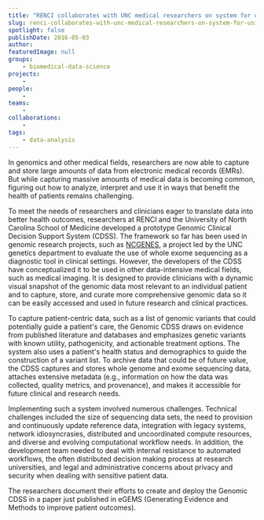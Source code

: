 ```yaml
---
title: "RENCI collaborates with UNC medical researchers on system for using genomic data to improve health outcomes"
slug: renci-collaborates-with-unc-medical-researchers-on-system-for-using-genomic-data-to-improve-health-outcomes
spotlight: false
publishDate: 2016-05-03
author: 
featuredImage: null
groups:
    - biomedical-data-science
projects:
    - 
people:
    - 
teams: 
    - 
collaborations:
    - 
tags:
    - data-analysis
---
```

In genomics and other medical fields, researchers are now able to capture and store large amounts of data from electronic medical records (EMRs). But while capturing massive amounts of medical data is becoming common, figuring out how to analyze, interpret and use it in ways that benefit the health of patients remains challenging.

To meet the needs of researchers and clinicians eager to translate data into better health outcomes, researchers at RENCI and the University of North Carolina School of Medicine developed a prototype Genomic Clinical Decision Support System (CDSS). The framework so far has been used in genomic research projects, such as [NCGENES](https://renci.org/research/ncgenes/), a project led by the UNC genetics department to evaluate the use of whole exome sequencing as a diagnostic tool in clinical settings. However, the developers of the CDSS have conceptualized it to be used in other data-intensive medical fields, such as medical imaging. It is designed to provide clinicians with a dynamic visual snapshot of the genomic data most relevant to an individual patient and to capture, store, and curate more comprehensive genomic data so it can be easily accessed and used in future research and clinical practices.

To capture patient-centric data, such as a list of genomic variants that could potentially guide a patient's care, the Genomic CDSS draws on evidence from published literature and databases and emphasizes genetic variants with known utility, pathogenicity, and actionable treatment options. The system also uses a patient's health status and demographics to guide the construction of a variant list. To archive data that could be of future value, the CDSS captures and stores whole genome and exome sequencing data, attaches extensive metadata (e.g., information on how the data was collected, quality metrics, and provenance), and makes it accessible for future clinical and research needs.

Implementing such a system involved numerous challenges. Technical challenges included the size of sequencing data sets, the need to provision and continuously update reference data, integration with legacy systems, network idiosyncrasies, distributed and uncoordinated compute resources, and diverse and evolving computational workflow needs. In addition, the development team needed to deal with internal resistance to automated workflows, the often distributed decision making process at research universities, and legal and administrative concerns about privacy and security when dealing with sensitive patient data.

The researchers document their efforts to create and deploy the Genomic CDSS in a paper just published in eGEMS (Generating Evidence and Methods to improve patient outcomes).
